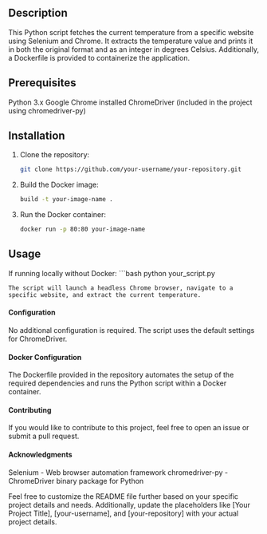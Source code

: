 ## Description
This Python script fetches the current temperature from a specific website using Selenium and Chrome. It extracts the temperature value and prints it in both the original format and as an integer in degrees Celsius. Additionally, a Dockerfile is provided to containerize the application.

## Prerequisites
Python 3.x
Google Chrome installed
ChromeDriver (included in the project using chromedriver-py)

## Installation
  1. Clone the repository:
     ```bash
     git clone https://github.com/your-username/your-repository.git
     
  2. Build the Docker image:
     ```bash docker
     build -t your-image-name .

  4. Run the Docker container:
     ```bash
     docker run -p 80:80 your-image-name

## Usage
  If running locally without Docker:
    ```bash
    python your_script.py
    
    The script will launch a headless Chrome browser, navigate to a specific website, and extract the current temperature.

#### Configuration
  No additional configuration is required. The script uses the default settings for ChromeDriver.

#### Docker Configuration
  The Dockerfile provided in the repository automates the setup of the required dependencies and runs the Python script within a Docker container.

#### Contributing
  If you would like to contribute to this project, feel free to open an issue or submit a pull request.

#### Acknowledgments
  Selenium - Web browser automation framework
  chromedriver-py - ChromeDriver binary package for Python

Feel free to customize the README file further based on your specific project details and needs. Additionally, update the placeholders like [Your Project Title], [your-username], and [your-repository] with your actual project details.





